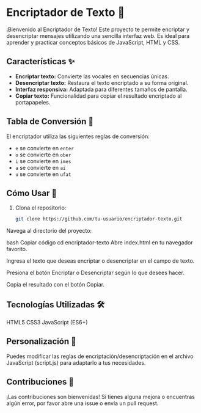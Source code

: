 # Encriptador de Texto 🔐

¡Bienvenido al Encriptador de Texto! Este proyecto te permite encriptar y desencriptar mensajes utilizando una sencilla interfaz web. Es ideal para aprender y practicar conceptos básicos de JavaScript, HTML y CSS.

## Características ✨

- **Encriptar texto:** Convierte las vocales en secuencias únicas.
- **Desencriptar texto:** Restaura el texto encriptado a su forma original.
- **Interfaz responsiva:** Adaptada para diferentes tamaños de pantalla.
- **Copiar texto:** Funcionalidad para copiar el resultado encriptado al portapapeles.

## Tabla de Conversión 🔄

El encriptador utiliza las siguientes reglas de conversión:

- `e` se convierte en `enter`
- `o` se convierte en `ober`
- `i` se convierte en `imes`
- `a` se convierte en `ai`
- `u` se convierte en `ufat`


## Cómo Usar 🚀

1. Clona el repositorio:
   ```bash
   git clone https://github.com/tu-usuario/encriptador-texto.git
Navega al directorio del proyecto:

bash
Copiar código
cd encriptador-texto
Abre index.html en tu navegador favorito.

Ingresa el texto que deseas encriptar o desencriptar en el campo de texto.

Presiona el botón Encriptar o Desencriptar según lo que desees hacer.

Copia el resultado con el botón Copiar.

## Tecnologías Utilizadas 🛠️
HTML5
CSS3
JavaScript (ES6+)

## Personalización 🎨
Puedes modificar las reglas de encriptación/desencriptación en el archivo JavaScript (script.js) para adaptarlo a tus necesidades.

## Contribuciones 🤝
¡Las contribuciones son bienvenidas! Si tienes alguna mejora o encuentras algún error, por favor abre una issue o envía un pull request.


